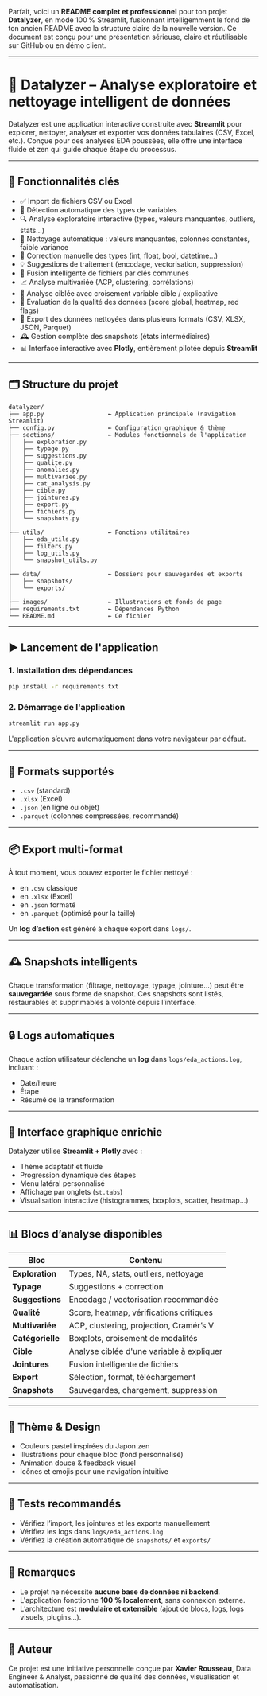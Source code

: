 Parfait, voici un **README complet et professionnel** pour ton projet **Datalyzer**, en mode 100 % Streamlit, fusionnant intelligemment le fond de ton ancien README avec la structure claire de la nouvelle version. Ce document est conçu pour une présentation sérieuse, claire et réutilisable sur GitHub ou en démo client.

---

# 🌸 Datalyzer – Analyse exploratoire et nettoyage intelligent de données

Datalyzer est une application interactive construite avec **Streamlit** pour explorer, nettoyer, analyser et exporter vos données tabulaires (CSV, Excel, etc.). Conçue pour des analyses EDA poussées, elle offre une interface fluide et zen qui guide chaque étape du processus.

---

## 🚀 Fonctionnalités clés

- ✅ Import de fichiers CSV ou Excel
- 🧬 Détection automatique des types de variables
- 🔍 Analyse exploratoire interactive (types, valeurs manquantes, outliers, stats...)
- 🧹 Nettoyage automatique : valeurs manquantes, colonnes constantes, faible variance
- 🧾 Correction manuelle des types (int, float, bool, datetime...)
- 💡 Suggestions de traitement (encodage, vectorisation, suppression)
- 🔗 Fusion intelligente de fichiers par clés communes
- 📈 Analyse multivariée (ACP, clustering, corrélations)
- 🎯 Analyse ciblée avec croisement variable cible / explicative
- 🧪 Évaluation de la qualité des données (score global, heatmap, red flags)
- 💾 Export des données nettoyées dans plusieurs formats (CSV, XLSX, JSON, Parquet)
- 🕰️ Gestion complète des snapshots (états intermédiaires)
- 📊 Interface interactive avec **Plotly**, entièrement pilotée depuis **Streamlit**

---

## 🗂️ Structure du projet

```
datalyzer/
├── app.py                  ← Application principale (navigation Streamlit)
├── config.py               ← Configuration graphique & thème
├── sections/               ← Modules fonctionnels de l'application
│   ├── exploration.py
│   ├── typage.py
│   ├── suggestions.py
│   ├── qualite.py
│   ├── anomalies.py
│   ├── multivariee.py
│   ├── cat_analysis.py
│   ├── cible.py
│   ├── jointures.py
│   ├── export.py
│   ├── fichiers.py
│   └── snapshots.py
│
├── utils/                  ← Fonctions utilitaires
│   ├── eda_utils.py
│   ├── filters.py
│   ├── log_utils.py
│   └── snapshot_utils.py
│
├── data/                   ← Dossiers pour sauvegardes et exports
│   ├── snapshots/
│   └── exports/
│
├── images/                 ← Illustrations et fonds de page
├── requirements.txt        ← Dépendances Python
└── README.md               ← Ce fichier
```

---

## ▶️ Lancement de l'application

### 1. Installation des dépendances

```bash
pip install -r requirements.txt
```

### 2. Démarrage de l'application

```bash
streamlit run app.py
```

L'application s’ouvre automatiquement dans votre navigateur par défaut.

---

## 📁 Formats supportés

- `.csv` (standard)
- `.xlsx` (Excel)
- `.json` (en ligne ou objet)
- `.parquet` (colonnes compressées, recommandé)

---

## 📦 Export multi-format

À tout moment, vous pouvez exporter le fichier nettoyé :
- en `.csv` classique
- en `.xlsx` (Excel)
- en `.json` formaté
- en `.parquet` (optimisé pour la taille)

Un **log d’action** est généré à chaque export dans `logs/`.

---

## 🕰️ Snapshots intelligents

Chaque transformation (filtrage, nettoyage, typage, jointure...) peut être **sauvegardée** sous forme de snapshot. Ces snapshots sont listés, restaurables et supprimables à volonté depuis l’interface.

---

## 🔒 Logs automatiques

Chaque action utilisateur déclenche un **log** dans `logs/eda_actions.log`, incluant :

- Date/heure
- Étape
- Résumé de la transformation

---

## 📸 Interface graphique enrichie

Datalyzer utilise **Streamlit + Plotly** avec :

- Thème adaptatif et fluide
- Progression dynamique des étapes
- Menu latéral personnalisé
- Affichage par onglets (`st.tabs`)
- Visualisation interactive (histogrammes, boxplots, scatter, heatmap...)

---

## 📊 Blocs d’analyse disponibles

| Bloc | Contenu |
|------|---------|
| **Exploration** | Types, NA, stats, outliers, nettoyage |
| **Typage** | Suggestions + correction |
| **Suggestions** | Encodage / vectorisation recommandée |
| **Qualité** | Score, heatmap, vérifications critiques |
| **Multivariée** | ACP, clustering, projection, Cramér’s V |
| **Catégorielle** | Boxplots, croisement de modalités |
| **Cible** | Analyse ciblée d'une variable à expliquer |
| **Jointures** | Fusion intelligente de fichiers |
| **Export** | Sélection, format, téléchargement |
| **Snapshots** | Sauvegardes, chargement, suppression |

---

## 🎨 Thème & Design

- Couleurs pastel inspirées du Japon zen
- Illustrations pour chaque bloc (fond personnalisé)
- Animation douce & feedback visuel
- Icônes et emojis pour une navigation intuitive

---

## 🧪 Tests recommandés

- Vérifiez l’import, les jointures et les exports manuellement
- Vérifiez les logs dans `logs/eda_actions.log`
- Vérifiez la création automatique de `snapshots/` et `exports/`

---

## 📌 Remarques

- Le projet ne nécessite **aucune base de données ni backend**.
- L'application fonctionne **100 % localement**, sans connexion externe.
- L’architecture est **modulaire et extensible** (ajout de blocs, logs, logs visuels, plugins...).

---

## 👤 Auteur

Ce projet est une initiative personnelle conçue par **Xavier Rousseau**, Data Engineer & Analyst, passionné de qualité des données, visualisation et automatisation.

 